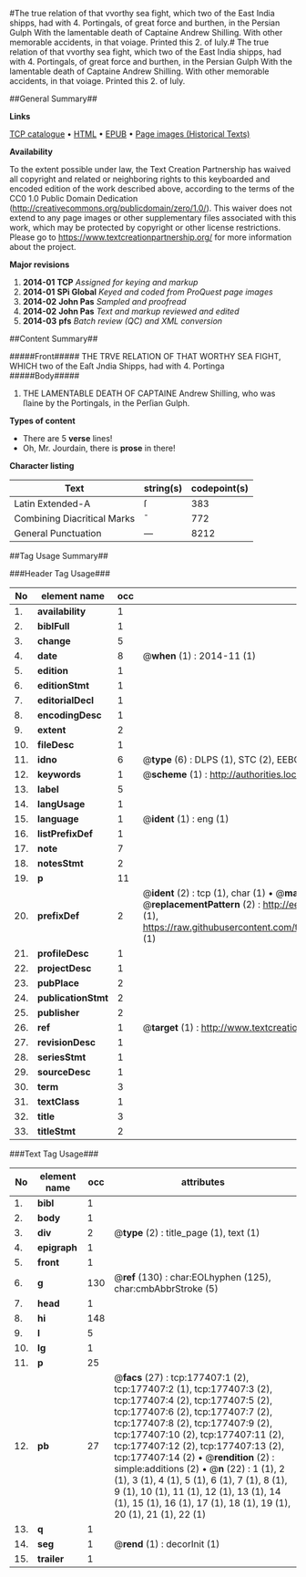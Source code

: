 #The true relation of that vvorthy sea fight, which two of the East India shipps, had with 4. Portingals, of great force and burthen, in the Persian Gulph With the lamentable death of Captaine Andrew Shilling. With other memorable accidents, in that voiage. Printed this 2. of Iuly.#
The true relation of that vvorthy sea fight, which two of the East India shipps, had with 4. Portingals, of great force and burthen, in the Persian Gulph With the lamentable death of Captaine Andrew Shilling. With other memorable accidents, in that voiage. Printed this 2. of Iuly.

##General Summary##

**Links**

[TCP catalogue](http://www.ota.ox.ac.uk/tcp/)  • 
[HTML](http://tei.it.ox.ac.uk/tcp/Texts-HTML/free/B14/B14988.html)  • 
[EPUB](http://tei.it.ox.ac.uk/tcp/Texts-EPUB/free/B14/B14988.epub) • 
[Page images (Historical Texts)](https://historicaltexts.jisc.ac.uk/eebo-99837513e)

**Availability**

To the extent possible under law, the Text Creation Partnership has waived all copyright and related or neighboring rights to this keyboarded and encoded edition of the work described above, according to the terms of the CC0 1.0 Public Domain Dedication (http://creativecommons.org/publicdomain/zero/1.0/). This waiver does not extend to any page images or other supplementary files associated with this work, which may be protected by copyright or other license restrictions. Please go to https://www.textcreationpartnership.org/ for more information about the project.

**Major revisions**

1. __2014-01__ __TCP__ *Assigned for keying and markup*
1. __2014-01__ __SPi Global__ *Keyed and coded from ProQuest page images*
1. __2014-02__ __John Pas__ *Sampled and proofread*
1. __2014-02__ __John Pas__ *Text and markup reviewed and edited*
1. __2014-03__ __pfs__ *Batch review (QC) and XML conversion*

##Content Summary##

#####Front#####
THE TRVE RELATION OF THAT WORTHY SEA FIGHT, WHICH two of the Eaſt Jndia Shipps, had with 4. Portinga
#####Body#####

1. THE LAMENTABLE DEATH OF CAPTAINE Andrew Shilling, who was ſlaine by the Portingals, in the Perſian Gulph.

**Types of content**

  * There are 5 **verse** lines!
  * Oh, Mr. Jourdain, there is **prose** in there!

**Character listing**


|Text|string(s)|codepoint(s)|
|---|---|---|
|Latin Extended-A|ſ|383|
|Combining             Diacritical Marks|̄|772|
|General Punctuation|—|8212|

##Tag Usage Summary##

###Header Tag Usage###

|No|element name|occ|attributes|
|---|---|---|---|
|1.|__availability__|1||
|2.|__biblFull__|1||
|3.|__change__|5||
|4.|__date__|8| @__when__ (1) : 2014-11 (1)|
|5.|__edition__|1||
|6.|__editionStmt__|1||
|7.|__editorialDecl__|1||
|8.|__encodingDesc__|1||
|9.|__extent__|2||
|10.|__fileDesc__|1||
|11.|__idno__|6| @__type__ (6) : DLPS (1), STC (2), EEBO-CITATION (1), PROQUEST (1), VID (1)|
|12.|__keywords__|1| @__scheme__ (1) : http://authorities.loc.gov/ (1)|
|13.|__label__|5||
|14.|__langUsage__|1||
|15.|__language__|1| @__ident__ (1) : eng (1)|
|16.|__listPrefixDef__|1||
|17.|__note__|7||
|18.|__notesStmt__|2||
|19.|__p__|11||
|20.|__prefixDef__|2| @__ident__ (2) : tcp (1), char (1)  •  @__matchPattern__ (2) : ([0-9\-]+):([0-9IVX]+) (1), (.+) (1)  •  @__replacementPattern__ (2) : http://eebo.chadwyck.com/downloadtiff?vid=$1&page=$2 (1), https://raw.githubusercontent.com/textcreationpartnership/Texts/master/tcpchars.xml#$1 (1)|
|21.|__profileDesc__|1||
|22.|__projectDesc__|1||
|23.|__pubPlace__|2||
|24.|__publicationStmt__|2||
|25.|__publisher__|2||
|26.|__ref__|1| @__target__ (1) : http://www.textcreationpartnership.org/docs/. (1)|
|27.|__revisionDesc__|1||
|28.|__seriesStmt__|1||
|29.|__sourceDesc__|1||
|30.|__term__|3||
|31.|__textClass__|1||
|32.|__title__|3||
|33.|__titleStmt__|2||


###Text Tag Usage###

|No|element name|occ|attributes|
|---|---|---|---|
|1.|__bibl__|1||
|2.|__body__|1||
|3.|__div__|2| @__type__ (2) : title_page (1), text (1)|
|4.|__epigraph__|1||
|5.|__front__|1||
|6.|__g__|130| @__ref__ (130) : char:EOLhyphen (125), char:cmbAbbrStroke (5)|
|7.|__head__|1||
|8.|__hi__|148||
|9.|__l__|5||
|10.|__lg__|1||
|11.|__p__|25||
|12.|__pb__|27| @__facs__ (27) : tcp:177407:1 (2), tcp:177407:2 (1), tcp:177407:3 (2), tcp:177407:4 (2), tcp:177407:5 (2), tcp:177407:6 (2), tcp:177407:7 (2), tcp:177407:8 (2), tcp:177407:9 (2), tcp:177407:10 (2), tcp:177407:11 (2), tcp:177407:12 (2), tcp:177407:13 (2), tcp:177407:14 (2)  •  @__rendition__ (2) : simple:additions (2)  •  @__n__ (22) : 1 (1), 2 (1), 3 (1), 4 (1), 5 (1), 6 (1), 7 (1), 8 (1), 9 (1), 10 (1), 11 (1), 12 (1), 13 (1), 14 (1), 15 (1), 16 (1), 17 (1), 18 (1), 19 (1), 20 (1), 21 (1), 22 (1)|
|13.|__q__|1||
|14.|__seg__|1| @__rend__ (1) : decorInit (1)|
|15.|__trailer__|1||

